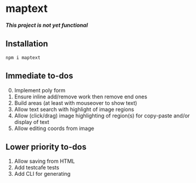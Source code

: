 # maptext

***This project is not yet functional***

## Installation

```
npm i maptext
```

## Immediate to-dos

0.  Implement poly form
0.  Ensure inline add/remove work then remove end ones
0.  Build areas (at least with mouseover to show text)
1.  Allow text search with highlight of image regions
2.  Allow (click/drag) image highlighting of region(s)
    for copy-paste and/or display of text
3.  Allow editing coords from image

## Lower priority to-dos

1.  Allow saving from HTML
2.  Add testcafe tests
3.  Add CLI for generating
